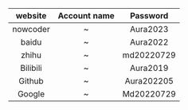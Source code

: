 |  website | Account name |	Password|     
| :-: | :-: | :-: |     
| nowcoder |~	|Aura2023|        
| baidu	|~	| Aura2022    |
| zhihu	|~	|md20220729|
|Bilibili | ~	|Aura2019|
|Github	| ~	|Aura202205|
|Google	| ~	|Md20220729|

